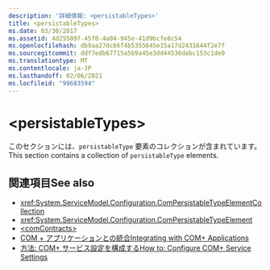 ```yaml
---
description: '詳細情報: <persistableTypes>'
title: <persistableTypes>
ms.date: 03/30/2017
ms.assetid: 4d255097-45f0-4a04-945e-41d9bcfe8c54
ms.openlocfilehash: db9aa27dc66f4b5355645e15a17d2431644f2e7f
ms.sourcegitcommit: ddf7edb67715a5b9a45e3dd44536dabc153c1de0
ms.translationtype: MT
ms.contentlocale: ja-JP
ms.lasthandoff: 02/06/2021
ms.locfileid: "99683594"
---
```

# \<persistableTypes>

<span data-ttu-id="87a2f-102">このセクションには、`persistableType` 要素のコレクションが含まれています。</span><span class="sxs-lookup"><span data-stu-id="87a2f-102">This section contains a collection of `persistableType` elements.</span></span>  
  
## <a name="see-also"></a><span data-ttu-id="87a2f-103">関連項目</span><span class="sxs-lookup"><span data-stu-id="87a2f-103">See also</span></span>

- <xref:System.ServiceModel.Configuration.ComPersistableTypeElementCollection>
- <xref:System.ServiceModel.Configuration.ComPersistableTypeElement>
- [\<comContracts>](comcontracts.md)
- [<span data-ttu-id="87a2f-104">COM + アプリケーションとの統合</span><span class="sxs-lookup"><span data-stu-id="87a2f-104">Integrating with COM+ Applications</span></span>](../../../wcf/feature-details/integrating-with-com-plus-applications.md)
- [<span data-ttu-id="87a2f-105">方法: COM+ サービス設定を構成する</span><span class="sxs-lookup"><span data-stu-id="87a2f-105">How to: Configure COM+ Service Settings</span></span>](../../../wcf/feature-details/how-to-configure-com-service-settings.md)
